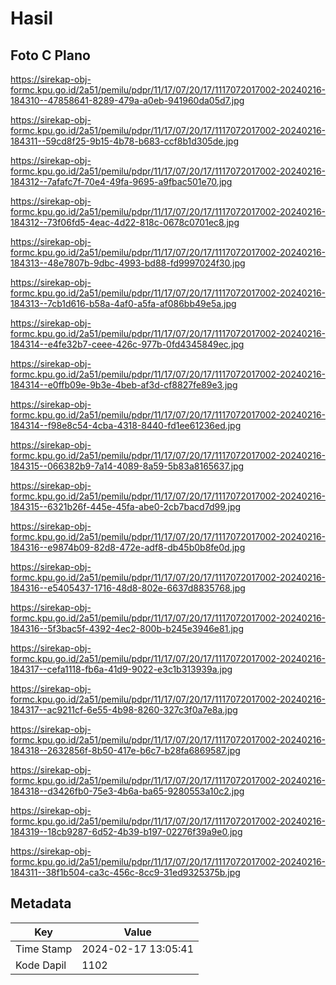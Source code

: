 # Hasil

## Foto C Plano

https://sirekap-obj-formc.kpu.go.id/2a51/pemilu/pdpr/11/17/07/20/17/1117072017002-20240216-184310--47858641-8289-479a-a0eb-941960da05d7.jpg

https://sirekap-obj-formc.kpu.go.id/2a51/pemilu/pdpr/11/17/07/20/17/1117072017002-20240216-184311--59cd8f25-9b15-4b78-b683-ccf8b1d305de.jpg

https://sirekap-obj-formc.kpu.go.id/2a51/pemilu/pdpr/11/17/07/20/17/1117072017002-20240216-184312--7afafc7f-70e4-49fa-9695-a9fbac501e70.jpg

https://sirekap-obj-formc.kpu.go.id/2a51/pemilu/pdpr/11/17/07/20/17/1117072017002-20240216-184312--73f06fd5-4eac-4d22-818c-0678c0701ec8.jpg

https://sirekap-obj-formc.kpu.go.id/2a51/pemilu/pdpr/11/17/07/20/17/1117072017002-20240216-184313--48e7807b-9dbc-4993-bd88-fd9997024f30.jpg

https://sirekap-obj-formc.kpu.go.id/2a51/pemilu/pdpr/11/17/07/20/17/1117072017002-20240216-184313--7cb1d616-b58a-4af0-a5fa-af086bb49e5a.jpg

https://sirekap-obj-formc.kpu.go.id/2a51/pemilu/pdpr/11/17/07/20/17/1117072017002-20240216-184314--e4fe32b7-ceee-426c-977b-0fd4345849ec.jpg

https://sirekap-obj-formc.kpu.go.id/2a51/pemilu/pdpr/11/17/07/20/17/1117072017002-20240216-184314--e0ffb09e-9b3e-4beb-af3d-cf8827fe89e3.jpg

https://sirekap-obj-formc.kpu.go.id/2a51/pemilu/pdpr/11/17/07/20/17/1117072017002-20240216-184314--f98e8c54-4cba-4318-8440-fd1ee61236ed.jpg

https://sirekap-obj-formc.kpu.go.id/2a51/pemilu/pdpr/11/17/07/20/17/1117072017002-20240216-184315--066382b9-7a14-4089-8a59-5b83a8165637.jpg

https://sirekap-obj-formc.kpu.go.id/2a51/pemilu/pdpr/11/17/07/20/17/1117072017002-20240216-184315--6321b26f-445e-45fa-abe0-2cb7bacd7d99.jpg

https://sirekap-obj-formc.kpu.go.id/2a51/pemilu/pdpr/11/17/07/20/17/1117072017002-20240216-184316--e9874b09-82d8-472e-adf8-db45b0b8fe0d.jpg

https://sirekap-obj-formc.kpu.go.id/2a51/pemilu/pdpr/11/17/07/20/17/1117072017002-20240216-184316--e5405437-1716-48d8-802e-6637d8835768.jpg

https://sirekap-obj-formc.kpu.go.id/2a51/pemilu/pdpr/11/17/07/20/17/1117072017002-20240216-184316--5f3bac5f-4392-4ec2-800b-b245e3946e81.jpg

https://sirekap-obj-formc.kpu.go.id/2a51/pemilu/pdpr/11/17/07/20/17/1117072017002-20240216-184317--cefa1118-fb6a-41d9-9022-e3c1b313939a.jpg

https://sirekap-obj-formc.kpu.go.id/2a51/pemilu/pdpr/11/17/07/20/17/1117072017002-20240216-184317--ac9211cf-6e55-4b98-8260-327c3f0a7e8a.jpg

https://sirekap-obj-formc.kpu.go.id/2a51/pemilu/pdpr/11/17/07/20/17/1117072017002-20240216-184318--2632856f-8b50-417e-b6c7-b28fa6869587.jpg

https://sirekap-obj-formc.kpu.go.id/2a51/pemilu/pdpr/11/17/07/20/17/1117072017002-20240216-184318--d3426fb0-75e3-4b6a-ba65-9280553a10c2.jpg

https://sirekap-obj-formc.kpu.go.id/2a51/pemilu/pdpr/11/17/07/20/17/1117072017002-20240216-184319--18cb9287-6d52-4b39-b197-02276f39a9e0.jpg

https://sirekap-obj-formc.kpu.go.id/2a51/pemilu/pdpr/11/17/07/20/17/1117072017002-20240216-184311--38f1b504-ca3c-456c-8cc9-31ed9325375b.jpg


## Metadata

| Key        | Value               |
| ---------- | ------------------- |
| Time Stamp | 2024-02-17 13:05:41 |
| Kode Dapil | 1102                |



